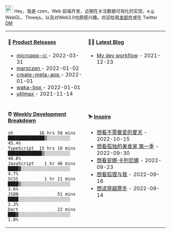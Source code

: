 
<img src="https://github.com/marsczen/marsczen/blob/master/octocat.gif" alt="hey" width="24"> Hey，我是 czen，Web 前端开发，近期在关注数据可视化的实现，e.g. WebGL、Threejs。以及对Web3.0也颇感兴趣。欢迎给我[发邮件](mailto:pealstyle@gmail.com)或在 Twitter [DM](https://twitter.com/ac_czen)

<table width="800px">
<tr>
<td valign="top" width="50%">

#### 🌾 <a href="https://github.com/marsczen/marsczen/blob/master/releases.md" target="_blank">Product Releases</a>

<!-- recent_releases starts -->
* <a href='https://github.com/marsczen/microapp-ci/releases/tag/v0.0.2' target='_blank'>microapp-ci </a> - 2022-03-31
* <a href='https://github.com/marsczen/marsczen/releases/tag/v0.0.1' target='_blank'>marsczen </a> - 2022-01-02
* <a href='https://github.com/marsczen/create-meta-app/releases/tag/v0.0.4' target='_blank'>create-meta-app </a> - 2022-01-01
* <a href='https://github.com/marsczen/waka-box/releases/tag/v3.0.1' target='_blank'>waka-box </a> - 2022-01-01
* <a href='https://github.com/marsczen/utilmax/releases/tag/v1.0.6' target='_blank'>utilmax </a> - 2021-11-14
<!-- recent_releases ends -->

</td>
<td valign="top" width="50%">

#### 🧗‍♂️ <a href="https://github.com/marsczen/blog/issues" target="_blank">Latest Blog</a>

<!-- blog starts -->
* <a href='https://www.github.com/marsczen/blog/issues/1' target='_blank'>My dev workflow</a> - 2021-12-23
<!-- blog ends -->

</td>
</tr>
<tr>
<td valign="top" width="50%">

#### ⏰  <a href="https://gist.github.com/marsczen/0c39a3e7b4a372c6cff4a8714271308c" target="_blank">Weekly Development Breakdown</a>

<!-- code_time starts -->

```text
sh          16 hrs 58 mins  ██████████████▒░░░░░░░░░  45.4%
TypeScript  15 hrs 10 mins  █████████████▒░░░░░░░░░░  40.6%
JavaScript    1 hr 46 mins  ████▓░░░░░░░░░░░░░░░░░░░   4.7%
SCSS          1 hr 21 mins  ████▒░░░░░░░░░░░░░░░░░░░   3.6%
JSON               51 mins  ████░░░░░░░░░░░░░░░░░░░░   2.3%
Dart               22 mins  ███▓░░░░░░░░░░░░░░░░░░░░   1.0%
```

<!-- code_time ends -->

</td>
<td valign="top" width="50%">

#### ⛷️ <a href="https://www.douban.com/people/yushangyuzui/" target="_blank">Inspire</a>

<!-- douban starts -->
* <a href='http://movie.douban.com/subject/1759770/' target='_blank'>想看不需要爱的夏天</a> - 2022-10-15
* <a href='http://movie.douban.com/subject/7065168/' target='_blank'>想看孤独的美食家 第一季</a> - 2022-09-30
* <a href='http://movie.douban.com/subject/6110546/' target='_blank'>想看安娜·卡列尼娜</a> - 2022-09-23
* <a href='http://movie.douban.com/subject/2028659/' target='_blank'>想看狐狸与我</a> - 2022-09-16
* <a href='https://book.douban.com/subject/34913571/' target='_blank'>想读穿越寒冬</a> - 2022-09-14
<!-- douban ends -->

</td>
  </tr>
  </table>
